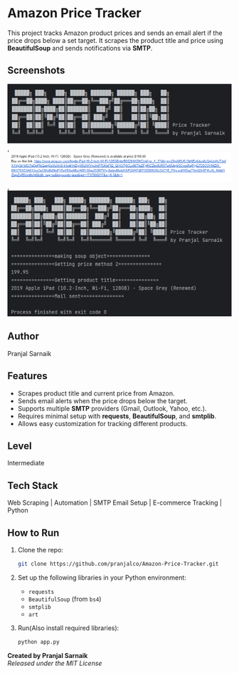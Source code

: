 # Amazon Price Tracker
This project tracks Amazon product prices and sends an email alert if the price drops below a set target. It scrapes the product title and price using **BeautifulSoup** and sends notifications via **SMTP**.  

## Screenshots
![logo](./screenshots/1.png), ![mail_output](./screenshots/2.png), ![output_on_cmd](./screenshots/3.png)

## Author
Pranjal Sarnaik

## Features
- Scrapes product title and current price from Amazon.  
- Sends email alerts when the price drops below the target.  
- Supports multiple **SMTP** providers (Gmail, Outlook, Yahoo, etc.).  
- Requires minimal setup with **requests**, **BeautifulSoup**, and **smtplib**.  
- Allows easy customization for tracking different products.  

## Level
Intermediate

## Tech Stack
Web Scraping | Automation | SMTP Email Setup | E-commerce Tracking | Python

## How to Run
1. Clone the repo:  
   ```bash  
   git clone https://github.com/pranjalco/Amazon-Price-Tracker.git

2. Set up the following libraries in your Python environment:
   - `requests`
   - `BeautifulSoup` (from `bs4`)
   - `smtplib`
   - `art`

3. Run(Also install required libraries):
    ```bash
   python app.py

**Created by Pranjal Sarnaik**  
*Released under the MIT License*